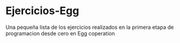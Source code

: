 # Ejercicios-Egg
Una pequeña lista de los ejercicios realizados en la primera etapa de programacion desde cero en Egg coperation
